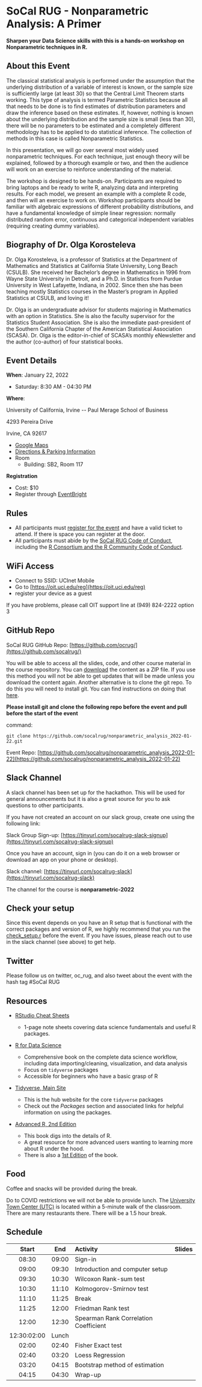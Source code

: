 # SoCal RUG - Nonparametric Analysis: A Primer

**Sharpen your Data Science skills with this is a hands-on workshop on Nonparametric techniques in R.**

## About this Event

The classical statistical analysis is performed under the assumption that the underlying distribution of a variable of interest is known, or the sample size is sufficiently large (at least 30) so that the Central Limit Theorem starts working. This type of analysis is termed Parametric Statistics because all that needs to be done is to find estimates of distribution parameters and draw the inference based on these estimates. If, however, nothing is known about the underlying distribution and the sample size is small (less than 30), there will be no parameters to be estimated and a completely different methodology has to be applied to do statistical inference. The collection of methods in this case is called Nonparametric Statistics.

In this presentation, we will go over several most widely used nonparametric techniques. For each technique, just enough theory will be explained, followed by a thorough example or two, and then the audience will work on an exercise to reinforce understanding of the material.

The workshop is designed to be hands-on. Participants are required to bring laptops and be ready to write R, analyzing data and interpreting results. For each model, we present an example with a complete R code, and then will an exercise to work on. Workshop participants should be familiar with algebraic expressions of different probability distributions, and have a fundamental knowledge of simple linear regression: normally distributed random error, continuous and categorical independent variables (requiring creating dummy variables).

## Biography of Dr. Olga Korosteleva

Dr. Olga Korosteleva, is a professor of Statistics at the Department of Mathematics and Statistics at California State University, Long Beach (CSULB). She received her Bachelor’s degree in Mathematics in 1996 from Wayne State University in Detroit, and a Ph.D. in Statistics from Purdue University in West Lafayette, Indiana, in 2002. Since then she has been teaching mostly Statistics courses in the Master’s program in Applied Statistics at CSULB, and loving it!

Dr. Olga is an undergraduate advisor for students majoring in Mathematics with an option in Statistics. She is also the faculty supervisor for the Statistics Student Association. She is also the immediate past-president of the Southern California Chapter of the American Statistical Association (SCASA). Dr. Olga is the editor-in-chief of SCASA’s monthly eNewsletter and the author (co-author) of four statistical books.


## Event Details

**When**: January 22, 2022

* Saturday: 8:30 AM - 04:30 PM

**Where**: 

University of California, Irvine -- Paul Merage School of Business 

4293 Pereira Drive

Irvine, CA 92617

* [Google Maps](https://www.google.com/maps/place/The+Paul+Merage+School+of+Business/@33.6468381,-117.8402619,17z/data=!3m1!4b1!4m5!3m4!1s0x80dcde0edc8d16f9:0x42b754c2a210a0e0!8m2!3d33.6468337!4d-117.8380732)
* [Directions & Parking Information](https://github.com/socalrug/nonparametric_analysis_2022-01-22/blob/master/parking/Parking%20and%20Building%20Location.pdf)
* Room
    * Building: SB2, Room 117

**Registration**

* Cost: $10
* Register through [EventBright](https://www.eventbrite.com/e/socal-rug-nonparametric-analysis-a-primer-tickets-234310367617)

## Rules

* All participants must [register for the event](https://www.eventbrite.com/e/socal-rug-nonparametric-analysis-a-primer-tickets-234310367617) and have a valid ticket to attend. If there is space you can register at the door.
* All participants must abide by the [SoCal RUG Code of Conduct](https://github.com/socalrug/nonparametric_analysis_2022-01-22/blob/master/code-of-conduct.md), including the [R Consortium and the R Community Code of Conduct](https://wiki.r-consortium.org/view/R_Consortium_and_the_R_Community_Code_of_Conduct).

## WiFi Access

* Connect to SSID: UCInet Mobile
* Go to [https://oit.uci.edu/reg](https://oit.uci.edu/reg)
* register your device as a guest

If you have problems, please call OIT support line at (949) 824-2222 option 3

## GitHub Repo

SoCal RUG GitHub Repo: [https://github.com/ocrug/](https://github.com/socalrug/)

You will be able to access all the slides, code, and other course material in the course repository. You can [download](https://github.com/socalrug/nonparametric_analysis_2022-01-22/archive/refs/heads/master.zip) the content as a ZIP file. If you use this method you will not be able to get updates that will be made unless you download the content again. Another alternative is to clone the git repo. To do this you will need to install git. You can find instructions on doing that [here](https://github.com/socalrug/nonparametric_analysis_2022-01-22/blob/master/setup/install_git.txt).

**Please install git and clone the following repo before the event and pull before the start of the event**

command: 

```
git clone https://github.com/socalrug/nonparametric_analysis_2022-01-22.git
```

Event Repo: [https://github.com/socalrug/nonparametric_analysis_2022-01-22](https://github.com/socalrug/nonparametric_analysis_2022-01-22)

## Slack Channel

A slack channel has been set up for the hackathon. This will be used for general announcements but it is also a great source for you to ask questions to other participants.

If you have not created an account on our slack group, create one using the following link:

Slack Group Sign-up: [https://tinyurl.com/socalrug-slack-signup](https://tinyurl.com/socalrug-slack-signup)

Once you have an account, sign in (you can do it on a web browser or download an app on your phone or desktop).

Slack channel: [https://tinyurl.com/socalrug-slack](https://tinyurl.com/socalrug-slack)

The channel for the course is **nonparametric-2022**

## Check your setup

Since this event depends on you have an R setup that is functional with the correct packages and version of R, we highly recommend that you run the [check_setup.r](https://github.com/socalrug/nonparametric_analysis_2022-01-22/blob/master/check_setup.r) before the event. If you have issues, please reach out to use in the slack channel (see above) to get help.

## Twitter

Please follow us on twitter, oc_rug, and also tweet about the event with the hash tag #SoCal RUG

## Resources

* [RStudio Cheat Sheets](https://www.rstudio.com/resources/cheatsheets/)
    * 1-page note sheets covering data science fundamentals and useful R packages.

* [R for Data Science](https://r4ds.had.co.nz)
    * Comprehensive book on the complete data science workflow, including data importing/cleaning, visualization, and data analysis
    * Focus on `tidyverse` packages
    * Accessible for beginners who have a basic grasp of R

* [Tidyverse, Main Site](https://www.tidyverse.org)
    * This is the hub website for the core `tidyverse` packages
    * Check out the *Packages* section and associated links for helpful information on using the packages.

* [Advanced R, 2nd Edition](https://adv-r.hadley.nz)
    * This book digs into the details of R.
    * A great resource for more advanced users wanting to learning more about R under the hood.
    * There is also a [1st Edition](http://adv-r.had.co.nz/) of the book.

## Food

Coffee and snacks will be provided during the break.

Do to COVID restrictions we will not be able to provide lunch. The [University Town Center (UTC)](https://www.shopirvinecompany.com/centers/irvine/university-center) is located within a 5-minute walk of the classroom. There are many restaurants there. There will be a 1.5 hour break.

## Schedule

|Start|End|Activity|Slides|
|:---:|:---:|:------|:-----|
|08:30|09:00|Sign-in||
|09:00|09:30|Introduction and computer setup|
|09:30|10:30|Wilcoxon Rank-sum test||
|10:30|11:10|Kolmogorov-Smirnov test||
|11:10|11:25|Break|||
|11:25|12:00|Friedman Rank test||
|12:00|12:30|Spearman Rank Correlation Coefficient||
|12:30:02:00|Lunch||
|02:00|02:40|Fisher Exact test||
|02:40|03:20|Loess Regression||
|03:20|04:15|Bootstrap method of estimation||
|04:15|04:30|Wrap-up||
